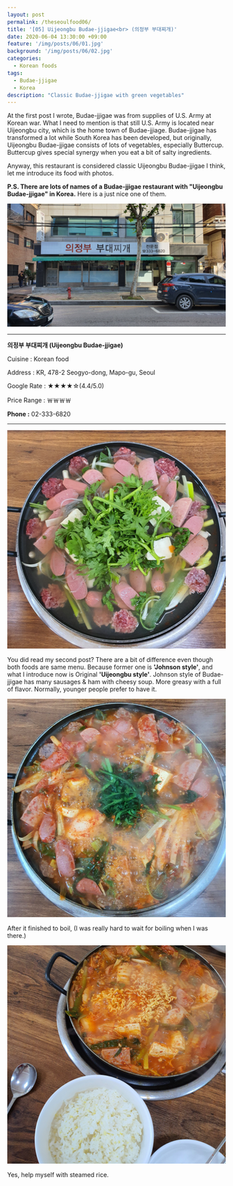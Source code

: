 ```yaml
---
layout: post
permalink: /theseoulfood06/
title: '[05] Uijeongbu Budae-jjigae<br> (의정부 부대찌개)'
date: 2020-06-04 13:30:00 +09:00
feature: '/img/posts/06/01.jpg'
background: '/img/posts/06/02.jpg'
categories: 
  - Korean foods
tags: 
  - Budae-jjigae
  - Korea
description: "Classic Budae-jjigae with green vegetables"
---
```


At the first post I wrote, Budae-jjigae was from supplies of U.S. Army at Korean war. What I need to mention is that still U.S. Army is located near Uijeongbu city, which is the home town of Budae-jjiage. Budae-jjigae has transformed a lot while South Korea has been developed, but originally, Uijeongbu Budae-jjigae consists of lots of vegetables, especially Buttercup. Buttercup gives special synergy when you eat a bit of salty ingredients.

Anyway, this restaurant is considered classic Uijeongbu Budae-jjigae I think, let me introduce its food with photos.

**P.S. There are lots of names of a Budae-jjigae restaurant with "Uijeongbu Budae-jjigae" in Korea.** Here is a just nice one of them.

![ujbbj](/img/posts/06/03.jpg)

------

**의정부 부대찌개 (Uijeongbu Budae-jjigae)**

Cuisine : Korean food

Address : KR, 478-2 Seogyo-dong, Mapo-gu, Seoul

Google Rate : ★★★★☆(4.4/5.0)

Price Range : ￦￦￦￦

**Phone :** 02-333-6820

-------

![ujbbj](/img/posts/06/04.jpg)

You did read my second post? There are a bit of difference even though both foods are same menu. Because former one is **'Johnson style'**, and what I introduce now is Original **'Uijeongbu style'**. Johnson style of Budae-jjigae has many sausages & ham with cheesy soup. More greasy with a full of flavor. Normally, younger people prefer to have it.

![ujbbj](/img/posts/06/05.jpg)

After it finished to boil, (I was really hard to wait for boiling when I was there.)

![ujbbj](/img/posts/06/06.jpg)

Yes, help myself with steamed rice.